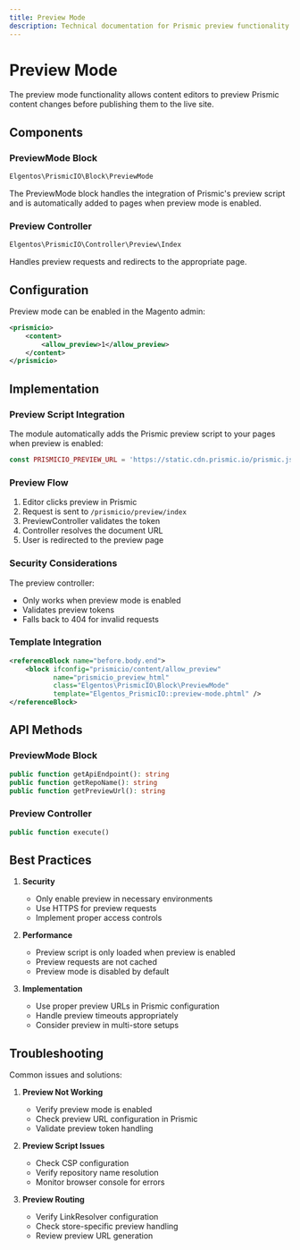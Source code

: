 ```yaml
---
title: Preview Mode
description: Technical documentation for Prismic preview functionality in Magento 2
---
```


# Preview Mode

The preview mode functionality allows content editors to preview Prismic content changes before publishing them to the live site.

## Components

### PreviewMode Block

```php
Elgentos\PrismicIO\Block\PreviewMode
```

The PreviewMode block handles the integration of Prismic's preview script and is automatically added to pages when preview mode is enabled.

### Preview Controller

```php
Elgentos\PrismicIO\Controller\Preview\Index
```

Handles preview requests and redirects to the appropriate page.

## Configuration

Preview mode can be enabled in the Magento admin:

```xml
<prismicio>
    <content>
        <allow_preview>1</allow_preview>
    </content>
</prismicio>
```

## Implementation

### Preview Script Integration

The module automatically adds the Prismic preview script to your pages when preview is enabled:

```php
const PRISMICIO_PREVIEW_URL = 'https://static.cdn.prismic.io/prismic.js?new=true&repo=';
```

### Preview Flow

1. Editor clicks preview in Prismic
2. Request is sent to `/prismicio/preview/index`
3. PreviewController validates the token
4. Controller resolves the document URL
5. User is redirected to the preview page

### Security Considerations

The preview controller:
- Only works when preview mode is enabled
- Validates preview tokens
- Falls back to 404 for invalid requests

### Template Integration

```xml
<referenceBlock name="before.body.end">
    <block ifconfig="prismicio/content/allow_preview" 
           name="prismicio_preview_html" 
           class="Elgentos\PrismicIO\Block\PreviewMode" 
           template="Elgentos_PrismicIO::preview-mode.phtml" />
</referenceBlock>
```

## API Methods

### PreviewMode Block

```php
public function getApiEndpoint(): string
public function getRepoName(): string
public function getPreviewUrl(): string
```

### Preview Controller

```php
public function execute()
```

## Best Practices

1. **Security**
   - Only enable preview in necessary environments
   - Use HTTPS for preview requests
   - Implement proper access controls

2. **Performance**
   - Preview script is only loaded when preview is enabled
   - Preview requests are not cached
   - Preview mode is disabled by default

3. **Implementation**
   - Use proper preview URLs in Prismic configuration
   - Handle preview timeouts appropriately
   - Consider preview in multi-store setups

## Troubleshooting

Common issues and solutions:

1. **Preview Not Working**
   - Verify preview mode is enabled
   - Check preview URL configuration in Prismic
   - Validate preview token handling

2. **Preview Script Issues**
   - Check CSP configuration
   - Verify repository name resolution
   - Monitor browser console for errors

3. **Preview Routing**
   - Verify LinkResolver configuration
   - Check store-specific preview handling
   - Review preview URL generation 